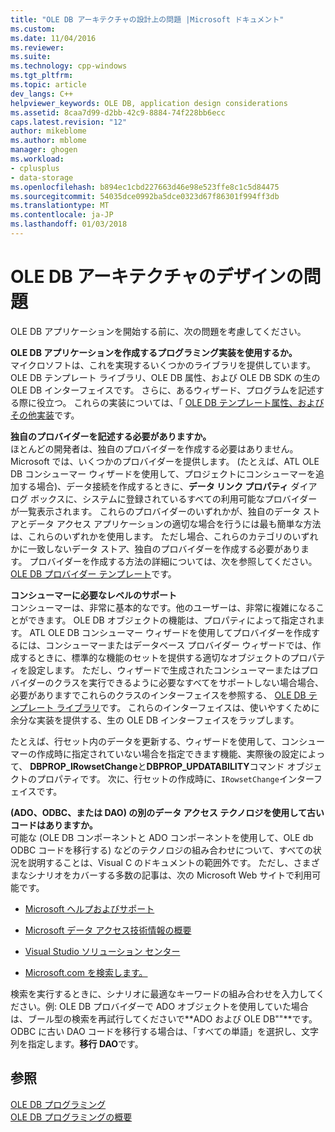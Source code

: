 ```yaml
---
title: "OLE DB アーキテクチャの設計上の問題 |Microsoft ドキュメント"
ms.custom: 
ms.date: 11/04/2016
ms.reviewer: 
ms.suite: 
ms.technology: cpp-windows
ms.tgt_pltfrm: 
ms.topic: article
dev_langs: C++
helpviewer_keywords: OLE DB, application design considerations
ms.assetid: 8caa7d99-d2bb-42c9-8884-74f228bb6ecc
caps.latest.revision: "12"
author: mikeblome
ms.author: mblome
manager: ghogen
ms.workload:
- cplusplus
- data-storage
ms.openlocfilehash: b894ec1cbd227663d46e98e523ffe8c1c5d84475
ms.sourcegitcommit: 54035dce0992ba5dce0323d67f86301f994ff3db
ms.translationtype: MT
ms.contentlocale: ja-JP
ms.lasthandoff: 01/03/2018
---
```

# <a name="ole-db-architectural-design-issues"></a>OLE DB アーキテクチャのデザインの問題
OLE DB アプリケーションを開始する前に、次の問題を考慮してください。  
  
 **OLE DB アプリケーションを作成するプログラミング実装を使用するか。**  
 マイクロソフトは、これを実現するいくつかのライブラリを提供しています。 OLE DB テンプレート ライブラリ、OLE DB 属性、および OLE DB SDK の生の OLE DB インターフェイスです。 さらに、あるウィザード、プログラムを記述する際に役立つ。 これらの実装については、「 [OLE DB テンプレート属性、およびその他実装](../../data/oledb/ole-db-templates-attributes-and-other-implementations.md)です。  
  
 **独自のプロバイダーを記述する必要がありますか。**  
 ほとんどの開発者は、独自のプロバイダーを作成する必要はありません。 Microsoft では、いくつかのプロバイダーを提供します。 (たとえば、ATL OLE DB コンシューマー ウィザードを使用して、プロジェクトにコンシューマーを追加する場合)、データ接続を作成するときに、**データ リンク プロパティ** ダイアログ ボックスに、システムに登録されているすべての利用可能なプロバイダーが一覧表示されます。 これらのプロバイダーのいずれかが、独自のデータ ストアとデータ アクセス アプリケーションの適切な場合を行うには最も簡単な方法は、これらのいずれかを使用します。 ただし場合、これらのカテゴリのいずれかに一致しないデータ ストア、独自のプロバイダーを作成する必要があります。 プロバイダーを作成する方法の詳細については、次を参照してください。 [OLE DB プロバイダー テンプレート](../../data/oledb/ole-db-provider-templates-cpp.md)です。  
  
 **コンシューマーに必要なレベルのサポート**  
 コンシューマーは、非常に基本的なです。他のユーザーは、非常に複雑になることができます。 OLE DB オブジェクトの機能は、プロパティによって指定されます。 ATL OLE DB コンシューマー ウィザードを使用してプロバイダーを作成するには、コンシューマーまたはデータベース プロバイダー ウィザードでは、作成するときに、標準的な機能のセットを提供する適切なオブジェクトのプロパティを設定します。 ただし、ウィザードで生成されたコンシューマーまたはプロバイダーのクラスを実行できるように必要なすべてをサポートしない場合場合、必要がありますでこれらのクラスのインターフェイスを参照する、 [OLE DB テンプレート ライブラリ](../../data/oledb/ole-db-templates.md)です。 これらのインターフェイスは、使いやすくために余分な実装を提供する、生の OLE DB インターフェイスをラップします。  
  
 たとえば、行セット内のデータを更新する、ウィザードを使用して、コンシューマーの作成時に指定されていない場合を指定できます機能、実際後の設定によって、 **DBPROP_IRowsetChange**と**DBPROP_UPDATABILITY**コマンド オブジェクトのプロパティです。 次に、行セットの作成時に、`IRowsetChange`インターフェイスです。  
  
 **(ADO、ODBC、または DAO) の別のデータ アクセス テクノロジを使用して古いコードはありますか。**  
 可能な (OLE DB コンポーネントと ADO コンポーネントを使用して、OLE db ODBC コードを移行する) などのテクノロジの組み合わせについて、すべての状況を説明することは、Visual C のドキュメントの範囲外です。 ただし、さまざまなシナリオをカバーする多数の記事は、次の Microsoft Web サイトで利用可能です。  
  
-   [Microsoft ヘルプおよびサポート](http://go.microsoft.com/fwlink/p/?linkid=148218)  
  
-   [Microsoft データ アクセス技術情報の概要](http://go.microsoft.com/fwlink/p/?linkid=148217)  
  
-   [Visual Studio ソリューション センター](http://go.microsoft.com/fwlink/p/?linkid=148215)  
  
-   [Microsoft.com を検索します。](http://search.microsoft.com/)  
  
 検索を実行するときに、シナリオに最適なキーワードの組み合わせを入力してください。例: OLE DB プロバイダーで ADO オブジェクトを使用していた場合は、ブール型の検索を再試行してくださいで**ADO および OLE DB""**です。 ODBC に古い DAO コードを移行する場合は、「すべての単語」を選択し、文字列を指定します。**移行 DAO**です。  
  
## <a name="see-also"></a>参照  
 [OLE DB プログラミング](../../data/oledb/ole-db-programming.md)   
 [OLE DB プログラミングの概要](../../data/oledb/ole-db-programming-overview.md)